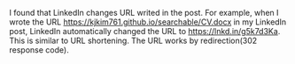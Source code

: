 I found that LinkedIn changes URL writed in the post. For example, when I wrote the URL https://kjkim761.github.io/searchable/CV.docx in my LinkedIn post, LinkedIn automatically changed the URL to https://lnkd.in/g5k7d3Ka. This is similar to URL shortening. The URL works by redirection(302 response code).
